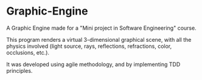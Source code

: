 # Graphic-Engine
A Graphic Engine made for a "Mini project in Software Engineering" course.

This program renders a virtual 3-dimensional graphical scene, with all the physics involved (light source, rays, reflections, refractions, color, occlusions, etc.).

It was developed using agile methodology, and by implementing TDD principles.
